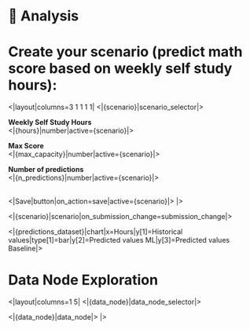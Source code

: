 # 🔮 Analysis
# Create your scenario (predict math score based on weekly self study hours):

<|layout|columns=3 1 1 1 1|
<|{scenario}|scenario_selector|>

**Weekly Self Study Hours** <br/>
<|{hours}|number|active={scenario}|>

**Max Score** <br/>
<|{max_capacity}|number|active={scenario}|>

**Number of predictions** <br/>
<|{n_predictions}|number|active={scenario}|>

<br/> <|Save|button|on_action=save|active={scenario}|>
|>

<|{scenario}|scenario|on_submission_change=submission_change|>

<|{predictions_dataset}|chart|x=Hours|y[1]=Historical values|type[1]=bar|y[2]=Predicted values ML|y[3]=Predicted values Baseline|>

# Data Node Exploration

<|layout|columns=1 5|
<|{data_node}|data_node_selector|>

<|{data_node}|data_node|>
|>